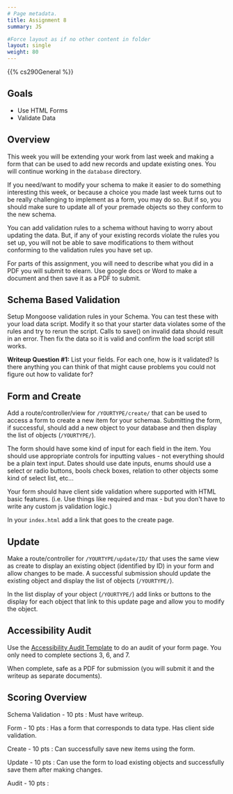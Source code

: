 ```yaml
---
# Page metadata.
title: Assignment 8
summary: JS

#Force layout as if no other content in folder
layout: single
weight: 80
---
```


{{% cs290General %}}

## Goals

* Use HTML Forms
* Validate Data

## Overview

This week you will be extending your work from last week and making a form that can be
used to add new records and update existing ones. You will continue working in the `database` directory.

If you need/want to modify your schema to make it easier to do something interesting
this week, or because a choice you made last week turns out to be really challenging to
implement as a form, you may do so. But if so, you should make sure to update all of your
premade objects so they conform to the new schema.

You can add validation rules to a schema without having to worry about updating the data. But,
if any of your existing records violate the rules you set up, you will not be able to
save modifications to them without conforming to the validation rules you have set up.

For parts of this assignment, you will need to describe what you did in a PDF you will
submit to elearn. Use google docs or Word to make a document and then save it as a PDF to submit.

## Schema Based Validation

Setup Mongoose validation rules in your Schema. You can test these with your load data
script. Modify it so that your starter data violates some of the rules and try to rerun
the script. Calls to save() on invalid data should result in an error. Then fix the
data so it is valid and confirm the load script still works.

**Writeup Question #1:** List your fields. For each one, how is it validated? Is there
anything you can think of that might cause problems you could not figure out how to
validate for?

## Form and Create

Add a route/controller/view for `/YOURTYPE/create/` that can be used to access a form to
create a new item for your schemaa. Submitting the form, if successful, should add a
new object to your database and then display the list of objects (`/YOURTYPE/`).

The form should have some kind of input for each field in the item.
You should use appropriate controls for inputting values - not everything
should be a plain text input. Dates should use date inputs, enums should use a select or
radio buttons, bools check boxes, relation to other objects some kind of select list, etc...

Your form should have client side validation where supported with HTML basic features. (i.e. 
Use things like required and max - but you don't have to write any custom js validation logic.)

In your `index.html` add a link that goes to the create page.

## Update

Make a route/controller for `/YOURTYPE/update/ID/` that uses the same view as create
to display an existing object (identified by ID) in your form and allow changes to be made.
A successful submission should update the existing object and display the list of
objects (`/YOURTYPE/`).

In the list display of your object (`/YOURTYPE/`) add links or buttons to the display for
each object that link to this update page and allow you to modify the object.

## Accessibility Audit

Use the
[Accessibility Audit Template](https://docs.google.com/document/d/1Bp3t2i_kt24Ktbf1ckuKZL3QWaj2FiM-9WJHzBedxRk/copy)
to do an audit of your form page. You only need to complete sections 3, 6, and 7.

When complete, safe as a PDF for submission (you will submit it and the writeup as separate documents).

## Scoring Overview

Schema Validation - 10 pts
:  Must have writeup.

Form - 10 pts
:  Has a form that corresponds to data type. Has client side validation.

Create - 10 pts
:  Can successfully save new items using the form.

Update - 10 pts
:  Can use the form to load existing objects and successfully save them after making changes.

Audit - 10 pts
:  
